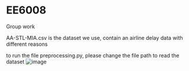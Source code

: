 # EE6008
Group work

AA-STL-MIA.csv is the dataset we use, contain an airline delay data with different reasons

to run the file preprocessing.py, please change the file path to read the dataset
![image](https://github.com/HyxGit666/EE6008/assets/167158033/9a931196-509c-4234-bb49-ec0931d191f4)
